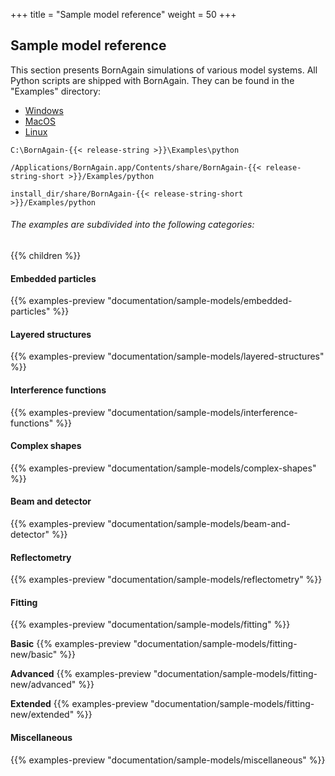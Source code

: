 +++
title = "Sample model reference"
weight = 50
+++

## Sample model reference

This section presents BornAgain simulations of various model systems. All Python scripts are shipped with BornAgain. They can be found in the "Examples" directory:

<!-- Nav tabs -->
<ul class="nav nav-tabs" id="OperationSystemTab" role="tablist">
  <li class="nav-item">
    <a class="nav-link active" id="home-tab" data-toggle="tab" href="#Windows" role="tab" aria-controls="windows" aria-selected="true">Windows</a>
  </li>
  <li class="nav-item">
    <a class="nav-link" id="profile-tab" data-toggle="tab" href="#MacOS" role="tab" aria-controls="macos" aria-selected="false">MacOS</a>
  </li>
  <li class="nav-item">
    <a class="nav-link" id="messages-tab" data-toggle="tab" href="#Linux" role="tab" aria-controls="linux" aria-selected="false">Linux</a>
  </li>
</ul>

<!-- Tab panes -->
<div class="tab-content id="OperationSystemTabContent">
  <div class="tab-pane active" id="Windows" role="tabpanel" aria-labelledby="windows-tab">
    <p><pre><code>C:\BornAgain-{{< release-string >}}\Examples\python</code></pre></p>
  </div>
  <div class="tab-pane" id="MacOS" role="tabpanel" aria-labelledby="macos-tab">
    <p><pre><code>/Applications/BornAgain.app/Contents/share/BornAgain-{{< release-string-short >}}/Examples/python</code></pre></p>  
  </div>
  <div class="tab-pane" id="Linux" role="tabpanel" aria-labelledby="linux-tab">
    <p><pre><code>install_dir/share/BornAgain-{{< release-string-short >}}/Examples/python</code></pre></p>  
  </div>
</div>


###### The examples are subdivided into the following categories:
{{% children %}}

#### Embedded particles

{{% examples-preview "documentation/sample-models/embedded-particles" %}}

#### Layered structures

{{% examples-preview "documentation/sample-models/layered-structures" %}}

#### Interference functions

{{% examples-preview "documentation/sample-models/interference-functions" %}}

#### Complex shapes

{{% examples-preview "documentation/sample-models/complex-shapes" %}}

#### Beam and detector

{{% examples-preview "documentation/sample-models/beam-and-detector" %}}

#### Reflectometry

{{% examples-preview "documentation/sample-models/reflectometry" %}}

#### Fitting

{{% examples-preview "documentation/sample-models/fitting" %}}

**Basic**
{{% examples-preview "documentation/sample-models/fitting-new/basic" %}}

**Advanced**
{{% examples-preview "documentation/sample-models/fitting-new/advanced" %}}

**Extended**
{{% examples-preview "documentation/sample-models/fitting-new/extended" %}}

#### Miscellaneous

{{% examples-preview "documentation/sample-models/miscellaneous" %}}
